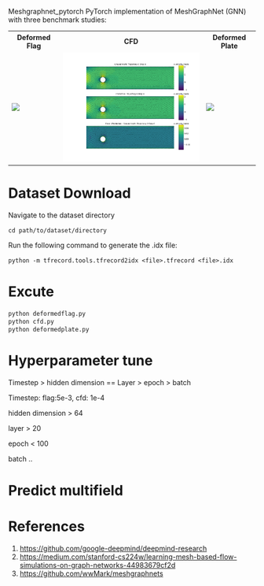 Meshgraphnet_pytorch
PyTorch implementation of MeshGraphNet (GNN) with three benchmark studies:

<table>
  <tr>
    <th>Deformed Flag</th>
    <th>CFD</th>
    <th>Deformed Plate</th>
  </tr>
  <tr>
    <td><img src="./world_anim.gif" width="150"/></td>
    <td><img src="./cfd.gif" width="400"/></td>
    <td><img src="./deform_plate.gif" width="150"/></td>
  </tr>
</table>


# Dataset Download 
Navigate to the dataset directory
```
cd path/to/dataset/directory
```
Run the following command to generate the .idx file:
```
python -m tfrecord.tools.tfrecord2idx <file>.tfrecord <file>.idx
```

# Excute
```
python deformedflag.py
python cfd.py
python deformedplate.py
```

# Hyperparameter tune 
Timestep > hidden dimension == Layer > epoch > batch  

Timestep: flag:5e-3, cfd: 1e-4  

hidden dimension > 64  

layer > 20  

epoch < 100  

batch ..  

# Predict multifield




# References

1. https://github.com/google-deepmind/deepmind-research
2. https://medium.com/stanford-cs224w/learning-mesh-based-flow-simulations-on-graph-networks-44983679cf2d
3. https://github.com/wwMark/meshgraphnets


